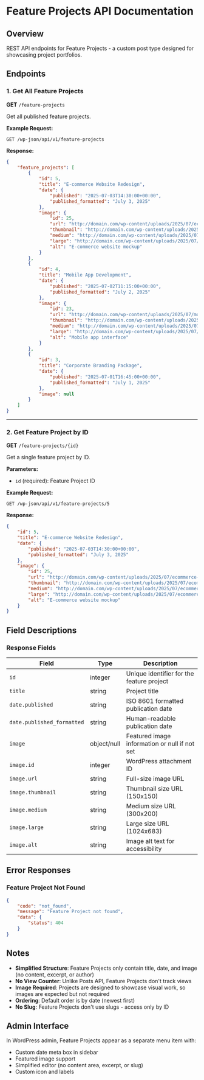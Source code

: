# Feature Projects API Documentation

## Overview

REST API endpoints for Feature Projects - a custom post type designed for showcasing project portfolios.

## Endpoints

### 1. Get All Feature Projects

**GET** `/feature-projects`

Get all published feature projects.

**Example Request:**

```
GET /wp-json/api/v1/feature-projects
```

**Response:**

```json
{
	"feature_projects": [
		{
			"id": 5,
			"title": "E-commerce Website Redesign",
			"date": {
				"published": "2025-07-03T14:30:00+00:00",
				"published_formatted": "July 3, 2025"
			},
			"image": {
				"id": 25,
				"url": "http://domain.com/wp-content/uploads/2025/07/ecommerce-project.jpg",
				"thumbnail": "http://domain.com/wp-content/uploads/2025/07/ecommerce-project-150x150.jpg",
				"medium": "http://domain.com/wp-content/uploads/2025/07/ecommerce-project-300x200.jpg",
				"large": "http://domain.com/wp-content/uploads/2025/07/ecommerce-project-1024x683.jpg",
				"alt": "E-commerce website mockup"
			}
		},
		{
			"id": 4,
			"title": "Mobile App Development",
			"date": {
				"published": "2025-07-02T11:15:00+00:00",
				"published_formatted": "July 2, 2025"
			},
			"image": {
				"id": 23,
				"url": "http://domain.com/wp-content/uploads/2025/07/mobile-app.png",
				"thumbnail": "http://domain.com/wp-content/uploads/2025/07/mobile-app-150x150.png",
				"medium": "http://domain.com/wp-content/uploads/2025/07/mobile-app-300x200.png",
				"large": "http://domain.com/wp-content/uploads/2025/07/mobile-app-1024x683.png",
				"alt": "Mobile app interface"
			}
		},
		{
			"id": 3,
			"title": "Corporate Branding Package",
			"date": {
				"published": "2025-07-01T16:45:00+00:00",
				"published_formatted": "July 1, 2025"
			},
			"image": null
		}
	]
}
```

---

### 2. Get Feature Project by ID

**GET** `/feature-projects/{id}`

Get a single feature project by ID.

**Parameters:**

- `id` (required): Feature Project ID

**Example Request:**

```
GET /wp-json/api/v1/feature-projects/5
```

**Response:**

```json
{
	"id": 5,
	"title": "E-commerce Website Redesign",
	"date": {
		"published": "2025-07-03T14:30:00+00:00",
		"published_formatted": "July 3, 2025"
	},
	"image": {
		"id": 25,
		"url": "http://domain.com/wp-content/uploads/2025/07/ecommerce-project.jpg",
		"thumbnail": "http://domain.com/wp-content/uploads/2025/07/ecommerce-project-150x150.jpg",
		"medium": "http://domain.com/wp-content/uploads/2025/07/ecommerce-project-300x200.jpg",
		"large": "http://domain.com/wp-content/uploads/2025/07/ecommerce-project-1024x683.jpg",
		"alt": "E-commerce website mockup"
	}
}
```

## Field Descriptions

### Response Fields

| Field                      | Type        | Description                                   |
| -------------------------- | ----------- | --------------------------------------------- |
| `id`                       | integer     | Unique identifier for the feature project     |
| `title`                    | string      | Project title                                 |
| `date.published`           | string      | ISO 8601 formatted publication date           |
| `date.published_formatted` | string      | Human-readable publication date               |
| `image`                    | object/null | Featured image information or null if not set |
| `image.id`                 | integer     | WordPress attachment ID                       |
| `image.url`                | string      | Full-size image URL                           |
| `image.thumbnail`          | string      | Thumbnail size URL (150x150)                  |
| `image.medium`             | string      | Medium size URL (300x200)                     |
| `image.large`              | string      | Large size URL (1024x683)                     |
| `image.alt`                | string      | Image alt text for accessibility              |

## Error Responses

### Feature Project Not Found

```json
{
	"code": "not_found",
	"message": "Feature Project not found",
	"data": {
		"status": 404
	}
}
```

## Notes

- **Simplified Structure**: Feature Projects only contain title, date, and image (no content, excerpt, or author)
- **No View Counter**: Unlike Posts API, Feature Projects don't track views
- **Image Required**: Projects are designed to showcase visual work, so images are expected but not required
- **Ordering**: Default order is by date (newest first)
- **No Slug**: Feature Projects don't use slugs - access only by ID

## Admin Interface

In WordPress admin, Feature Projects appear as a separate menu item with:

- Custom date meta box in sidebar
- Featured image support
- Simplified editor (no content area, excerpt, or slug)
- Custom icon and labels
